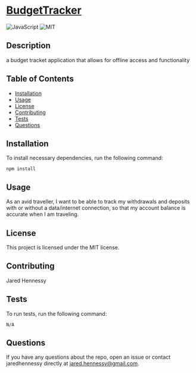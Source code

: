 # [BudgetTracker](https://github.com/jaredhennessy/BudgetTracker)

![JavaScript](https://img.shields.io/static/v1?label=made%20with&message=JavaScript&color=informational) ![MIT](https://img.shields.io/static/v1?label=license&message=MIT&color=brightgreen)

## Description

a budget tracket application that allows for offline access and functionality

## Table of Contents

- [Installation](#installation)
- [Usage](#usage)
- [License](#license)
- [Contributing](#contributing)
- [Tests](#tests)
- [Questions](#questions)

## Installation

To install necessary dependencies, run the following command:

```
npm install
```

## Usage

As an avid traveller, I want to be able to track my withdrawals and deposits with or without a data/internet connection, so that my account balance is accurate when I am traveling.

## License

This project is licensed under the MIT license.

## Contributing

Jared Hennessy​

## Tests

To run tests, run the following command:

```
N/A
```

## Questions

If you have any questions about the repo, open an issue or contact jaredhennessy directly at [jared.hennessy@gmail.com](jared.hennessy@gmail.com).
